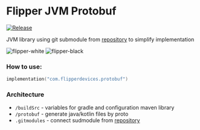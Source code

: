 # Flipper JVM Protobuf

 [![Release](https://jitpack.io/v/flipperdevices/flipperzero-protobuf-jvm.svg)](https://jitpack.io/#flipperdevices/flipperzero-protobuf-jvm)

JVM library using git submodule from [repository](https://github.com/flipperdevices/flipperzero-protobuf) to simplify implementation

![flipper-white](https://user-images.githubusercontent.com/35292229/165945177-8b160087-ce55-46be-a3df-a147f610aef8.png#gh-light-mode-only)
![flipper-black](https://user-images.githubusercontent.com/35292229/165945977-5b86227f-9286-4c6a-9dc0-beaa51dc51b9.png#gh-dark-mode-only)

### How to use:
```kotlin
implementation("com.flipperdevices.protobuf")
```

### Architecture

- `/buildSrc` - variables for gradle and configuration maven library
- `/protobuf` - generate java/kotlin files by proto
- `.gitmodules` - connect sudmodule from [repository](https://github.com/flipperdevices/flipperzero-protobuf)
